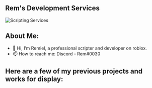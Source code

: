 ## Rem's Development Services

![Scripting Services](https://user-images.githubusercontent.com/81453063/179697907-07427175-326a-4136-ac7f-44fd47229fcd.png)

## About Me:

- 👋 Hi, I’m Remiel, a professional scripter and developer on roblox.
- 📫 How to reach me: Discord - Rem#0030

## Here are a few of my previous projects and works for display:
